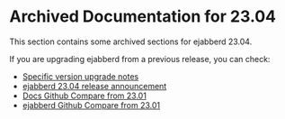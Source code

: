 # Archived Documentation for 23.04

This section contains some archived sections for ejabberd 23.04.

If you are upgrading ejabberd from a previous release, you can check:

* [Specific version upgrade notes](upgrade.md)
* [ejabberd 23.04 release announcement](https://www.process-one.net/blog/ejabberd-23-04/)
* [Docs Github Compare from 23.01](https://github.com/processone/docs.ejabberd.im/compare/23.01..23.04)
* [ejabberd Github Compare from 23.01](https://github.com/processone/ejabberd/compare/23.01..23.04)


